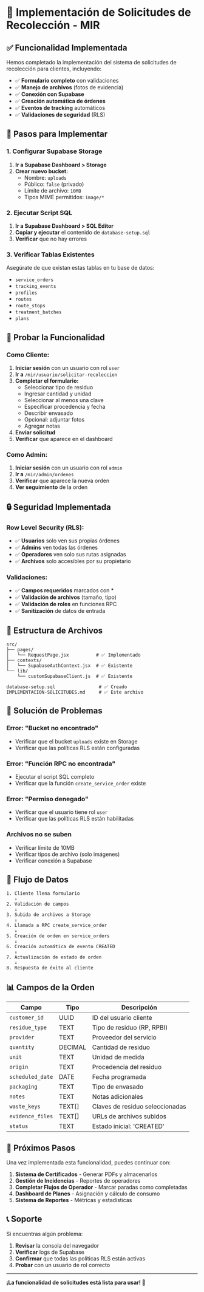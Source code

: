 # 🚀 Implementación de Solicitudes de Recolección - MIR

## ✅ Funcionalidad Implementada

Hemos completado la implementación del sistema de solicitudes de recolección para clientes, incluyendo:

- ✅ **Formulario completo** con validaciones
- ✅ **Manejo de archivos** (fotos de evidencia)
- ✅ **Conexión con Supabase** 
- ✅ **Creación automática de órdenes**
- ✅ **Eventos de tracking** automáticos
- ✅ **Validaciones de seguridad** (RLS)

## 🔧 Pasos para Implementar

### 1. Configurar Supabase Storage

1. **Ir a Supabase Dashboard > Storage**
2. **Crear nuevo bucket:**
   - Nombre: `uploads`
   - Público: `false` (privado)
   - Límite de archivo: `10MB`
   - Tipos MIME permitidos: `image/*`

### 2. Ejecutar Script SQL

1. **Ir a Supabase Dashboard > SQL Editor**
2. **Copiar y ejecutar** el contenido de `database-setup.sql`
3. **Verificar** que no hay errores

### 3. Verificar Tablas Existentes

Asegúrate de que existan estas tablas en tu base de datos:
- `service_orders`
- `tracking_events` 
- `profiles`
- `routes`
- `route_stops`
- `treatment_batches`
- `plans`

## 🧪 Probar la Funcionalidad

### Como Cliente:
1. **Iniciar sesión** con un usuario con rol `user`
2. **Ir a** `/mir/usuario/solicitar-recoleccion`
3. **Completar el formulario:**
   - Seleccionar tipo de residuo
   - Ingresar cantidad y unidad
   - Seleccionar al menos una clave
   - Especificar procedencia y fecha
   - Describir envasado
   - Opcional: adjuntar fotos
   - Agregar notas
4. **Enviar solicitud**
5. **Verificar** que aparece en el dashboard

### Como Admin:
1. **Iniciar sesión** con un usuario con rol `admin`
2. **Ir a** `/mir/admin/ordenes`
3. **Verificar** que aparece la nueva orden
4. **Ver seguimiento** de la orden

## 🔒 Seguridad Implementada

### Row Level Security (RLS):
- ✅ **Usuarios** solo ven sus propias órdenes
- ✅ **Admins** ven todas las órdenes
- ✅ **Operadores** ven solo sus rutas asignadas
- ✅ **Archivos** solo accesibles por su propietario

### Validaciones:
- ✅ **Campos requeridos** marcados con *
- ✅ **Validación de archivos** (tamaño, tipo)
- ✅ **Validación de roles** en funciones RPC
- ✅ **Sanitización** de datos de entrada

## 📁 Estructura de Archivos

```
src/
├── pages/
│   └── RequestPage.jsx          # ✅ Implementado
├── contexts/
│   └── SupabaseAuthContext.jsx  # ✅ Existente
└── lib/
    └── customSupabaseClient.js  # ✅ Existente

database-setup.sql                # ✅ Creado
IMPLEMENTACION-SOLICITUDES.md     # ✅ Este archivo
```

## 🚨 Solución de Problemas

### Error: "Bucket no encontrado"
- Verificar que el bucket `uploads` existe en Storage
- Verificar que las políticas RLS están configuradas

### Error: "Función RPC no encontrada"
- Ejecutar el script SQL completo
- Verificar que la función `create_service_order` existe

### Error: "Permiso denegado"
- Verificar que el usuario tiene rol `user`
- Verificar que las políticas RLS están habilitadas

### Archivos no se suben
- Verificar límite de 10MB
- Verificar tipos de archivo (solo imágenes)
- Verificar conexión a Supabase

## 🔄 Flujo de Datos

```
1. Cliente llena formulario
   ↓
2. Validación de campos
   ↓
3. Subida de archivos a Storage
   ↓
4. Llamada a RPC create_service_order
   ↓
5. Creación de orden en service_orders
   ↓
6. Creación automática de evento CREATED
   ↓
7. Actualización de estado de orden
   ↓
8. Respuesta de éxito al cliente
```

## 📊 Campos de la Orden

| Campo | Tipo | Descripción |
|-------|------|-------------|
| `customer_id` | UUID | ID del usuario cliente |
| `residue_type` | TEXT | Tipo de residuo (RP, RPBI) |
| `provider` | TEXT | Proveedor del servicio |
| `quantity` | DECIMAL | Cantidad de residuo |
| `unit` | TEXT | Unidad de medida |
| `origin` | TEXT | Procedencia del residuo |
| `scheduled_date` | DATE | Fecha programada |
| `packaging` | TEXT | Tipo de envasado |
| `notes` | TEXT | Notas adicionales |
| `waste_keys` | TEXT[] | Claves de residuo seleccionadas |
| `evidence_files` | TEXT[] | URLs de archivos subidos |
| `status` | TEXT | Estado inicial: 'CREATED' |

## 🎯 Próximos Pasos

Una vez implementada esta funcionalidad, puedes continuar con:

1. **Sistema de Certificados** - Generar PDFs y almacenarlos
2. **Gestión de Incidencias** - Reportes de operadores
3. **Completar Flujos de Operador** - Marcar paradas como completadas
4. **Dashboard de Planes** - Asignación y cálculo de consumo
5. **Sistema de Reportes** - Métricas y estadísticas

## 📞 Soporte

Si encuentras algún problema:

1. **Revisar** la consola del navegador
2. **Verificar** logs de Supabase
3. **Confirmar** que todas las políticas RLS están activas
4. **Probar** con un usuario de rol correcto

---

**¡La funcionalidad de solicitudes está lista para usar! 🎉**
